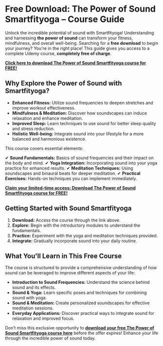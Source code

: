 # Free Download: The Power of Sound Smartfityoga – Course Guide

Unlock the incredible potential of sound with Smartfityoga! Understanding and harnessing **the power of sound** can transform your fitness, mindfulness, and overall well-being. Searching for a **free download** to begin your journey? You're in the right place! This guide gives you access to a complete Udemy course, **completely free of charge**.

[**Click here to download The Power of Sound Smartfityoga course for FREE!**](https://udemywork.com/the-power-of-sound-smartfityoga)

## Why Explore the Power of Sound with Smartfityoga?

*   **Enhanced Fitness:** Utilize sound frequencies to deepen stretches and improve workout effectiveness.
*   **Mindfulness & Meditation:** Discover how soundscapes can induce relaxation and enhance meditation.
*   **Improved Sleep:** Learn techniques to use sound for better sleep quality and stress reduction.
*   **Holistic Well-being:** Integrate sound into your lifestyle for a more balanced and harmonious existence.

This course covers essential elements:

✔ **Sound Fundamentals:** Basics of sound frequencies and their impact on the body and mind.
✔ **Yoga Integration:** Incorporating sound into your yoga practice for enhanced results.
✔ **Meditation Techniques:** Using soundscapes and binaural beats for deeper meditation.
✔ **Practical Exercises:** Hands-on techniques you can implement immediately.

[**Claim your limited-time access: Download The Power of Sound Smartfityoga course for FREE!**](https://udemywork.com/the-power-of-sound-smartfityoga)

## Getting Started with Sound Smartfityoga

1.  **Download:** Access the course through the link above.
2.  **Explore:** Begin with the introductory modules to understand the fundamentals.
3.  **Practice:** Experiment with the yoga and meditation techniques provided.
4.  **Integrate:** Gradually incorporate sound into your daily routine.

## What You'll Learn in This Free Course

The course is structured to provide a comprehensive understanding of how sound can be leveraged to improve different aspects of your life:

*   **Introduction to Sound Frequencies:** Understand the science behind sound and its effects.
*   **Sound & Yoga:** Learn specific poses and techniques for combining sound with yoga.
*   **Sound & Meditation:** Create personalized soundscapes for effective meditation sessions.
*   **Everyday Applications:** Discover practical ways to integrate sound for relaxation and improved focus.

Don’t miss this exclusive opportunity to **[download your free The Power of Sound Smartfityoga course here](https://udemywork.com/the-power-of-sound-smartfityoga)** before the offer expires! Enhance your life through the incredible power of sound today.
